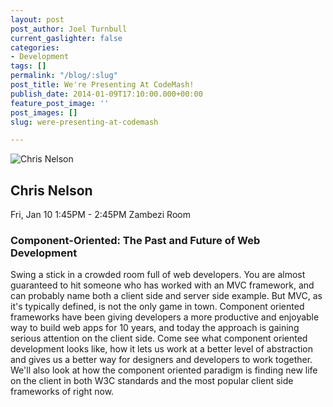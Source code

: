 ```yaml
---
layout: post
post_author: Joel Turnbull
current_gaslighter: false
categories:
- Development
tags: []
permalink: "/blog/:slug"
post_title: We're Presenting At CodeMash!
publish_date: 2014-01-09T17:10:00.000+00:00
feature_post_image: ''
post_images: []
slug: were-presenting-at-codemash

---
```

![Chris Nelson](http://assets0.gaslight.co/assets/team/chris_n-019c22c9c9ca030ca5417303f0d16e85.jpg)

## Chris Nelson
Fri, Jan 10
1:45PM - 2:45PM
Zambezi Room


### Component-Oriented: The Past and Future of Web Development
Swing a stick in a crowded room full of web
developers. You are almost guaranteed to hit
someone who has worked with an MVC
framework, and can probably name both a
client side and server side example. But
MVC, as it's typically defined, is not the only
game in town. Component oriented
frameworks have been giving developers a
more productive and enjoyable way to build
web apps for 10 years, and today the
approach is gaining serious attention on the
client side. Come see what component
oriented development looks like, how it lets
us work at a better level of abstraction and
gives us a better way for designers and
developers to work together. We'll also look
at how the component oriented paradigm is
finding new life on the client in both W3C
standards and the most popular client side
frameworks of right now.